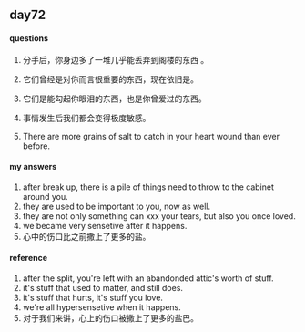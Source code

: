 ## day72

#### questions

1. 分手后，你身边多了一堆几乎能丢弃到阁楼的东西 。

2. 它们曾经是对你而言很重要的东西，现在依旧是。

3. 它们是能勾起你眼泪的东西，也是你曾爱过的东西。

4.  事情发生后我们都会变得极度敏感。

5. There are more grains of salt to catch in your heart wound than ever before.

#### my answers

1. after break up, there is a pile of things need to throw to the cabinet around you.
2. they are used to be important to you, now as well.
3. they are not only something can xxx your tears, but also you once loved.
4. we became very sensetive after it happens.
5. 心中的伤口比之前撒上了更多的盐。


#### reference

1. after the split, you're left with an abandonded attic's  worth of stuff.
2. it's stuff that used to matter, and still does.
3. it's stuff  that hurts, it's stuff you love.
4. we're all hypersensetive when it happens.
5. 对于我们来讲，心上的伤口被撒上了更多的盐巴。
